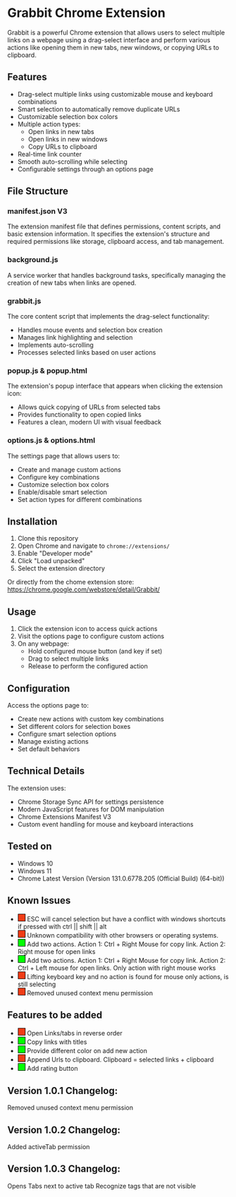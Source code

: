 
# Grabbit Chrome Extension

Grabbit is a powerful Chrome extension that allows users to select multiple links on a webpage using a drag-select interface and perform various actions like opening them in new tabs, new windows, or copying URLs to clipboard.

## Features

- Drag-select multiple links using customizable mouse and keyboard combinations
- Smart selection to automatically remove duplicate URLs
- Customizable selection box colors
- Multiple action types:
  - Open links in new tabs
  - Open links in new windows
  - Copy URLs to clipboard
- Real-time link counter
- Smooth auto-scrolling while selecting
- Configurable settings through an options page

## File Structure

### manifest.json V3
The extension manifest file that defines permissions, content scripts, and basic extension information. It specifies the extension's structure and required permissions like storage, clipboard access, and tab management.

### background.js
A service worker that handles background tasks, specifically managing the creation of new tabs when links are opened.

### grabbit.js
The core content script that implements the drag-select functionality:
- Handles mouse events and selection box creation
- Manages link highlighting and selection
- Implements auto-scrolling
- Processes selected links based on user actions

### popup.js & popup.html
The extension's popup interface that appears when clicking the extension icon:
- Allows quick copying of URLs from selected tabs
- Provides functionality to open copied links
- Features a clean, modern UI with visual feedback

### options.js & options.html
The settings page that allows users to:
- Create and manage custom actions
- Configure key combinations
- Customize selection box colors
- Enable/disable smart selection
- Set action types for different combinations

## Installation

1. Clone this repository
2. Open Chrome and navigate to `chrome://extensions/`
3. Enable "Developer mode"
4. Click "Load unpacked"
5. Select the extension directory

Or directly from the chome extension store:
https://chrome.google.com/webstore/detail/Grabbit/

## Usage

1. Click the extension icon to access quick actions
2. Visit the options page to configure custom actions
3. On any webpage:
	- Hold configured mouse button (and key if set)
	- Drag to select multiple links
	- Release to perform the configured action

## Configuration

Access the options page to:
- Create new actions with custom key combinations
- Set different colors for selection boxes
- Configure smart selection options
- Manage existing actions
- Set default behaviors

## Technical Details

The extension uses:
- Chrome Storage Sync API for settings persistence
- Modern JavaScript features for DOM manipulation
- Chrome Extensions Manifest V3
- Custom event handling for mouse and keyboard interactions

## Tested on

- Windows 10
- Windows 11
- Chrome Latest Version (Version 131.0.6778.205 (Official Build) (64-bit))

## Known Issues

- <span style="display:inline-block;width:15px;height:15px;background-color:#f03c15;border:1px solid #000;"></span> ESC will cancel selection but have a conflict with windows shortcuts if pressed with ctrl || shift || alt
- <span style="display:inline-block;width:15px;height:15px;background-color:#f03c15;border:1px solid #000;"></span> Unknown compatibility with other browsers or operating systems.
- <span style="display:inline-block;width:15px;height:15px;background-color:#00ff00;border:1px solid #000;"></span> Add two actions. Action 1: Ctrl + Right Mouse for copy link. Action 2: Right mouse for open links
- <span style="display:inline-block;width:15px;height:15px;background-color:#00ff00;border:1px solid #000;"></span> Add two actions. Action 1: Ctrl + Right Mouse for copy link. Action 2: Ctrl + Left mouse for open links. Only action with right mouse works
- <span style="display:inline-block;width:15px;height:15px;background-color:#f03c15;border:1px solid #000;"></span> Lifting keyboard key and no action is found for mouse only actions, is still selecting
- <span style="display:inline-block;width:15px;height:15px;background-color:#f03c15;border:1px solid #000;"></span> Removed unused context menu permission

## Features to be added

- <span style="display:inline-block;width:15px;height:15px;background-color:#f03c15;border:1px solid #000;"></span> Open Links/tabs in reverse order
- <span style="display:inline-block;width:15px;height:15px;background-color:#00ff00;border:1px solid #000;"></span> Copy links with titles
- <span style="display:inline-block;width:15px;height:15px;background-color:#00ff00;border:1px solid #000;"></span> Provide different color on add new action
- <span style="display:inline-block;width:15px;height:15px;background-color:#f03c15;border:1px solid #000;"></span> Append Urls to clipboard. Clipboard = selected links + clipboard
- <span style="display:inline-block;width:15px;height:15px;background-color:#00ff00;border:1px solid #000;"></span> Add rating button


## Version 1.0.1 Changelog:

Removed unused context menu permission

## Version 1.0.2 Changelog:

Added activeTab permission

## Version 1.0.3 Changelog:

Opens Tabs next to active tab
Recognize <a> tags that are not visible
